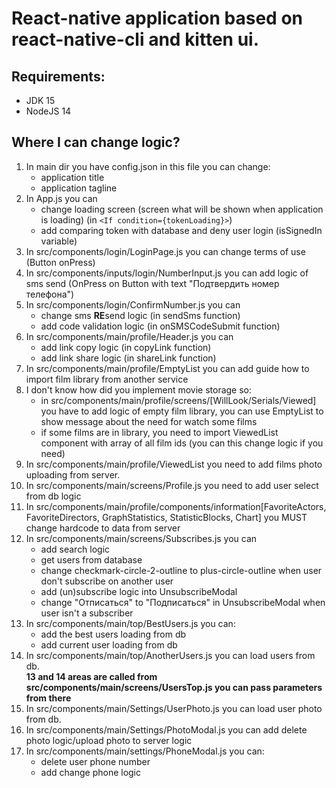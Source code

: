 # React-native application based on react-native-cli and kitten ui.
## Requirements:

- JDK 15
- NodeJS 14

## Where I can change logic?
1. In main dir you have config.json in this file you can change:
    - application title
    - application tagline
2. In App.js you can 
    - change loading screen (screen what will be shown when application is loading) (in `<If condition={tokenLoading}>`)
    - add comparing token with database and deny user login (isSignedIn variable)
3. In src/components/login/LoginPage.js you can change terms of use (Button onPress)
4. In src/components/inputs/login/NumberInput.js you can add logic of sms send (OnPress on Button with text "Подтвердить номер телефона")
5. In src/components/login/ConfirmNumber.js you can 
    - change sms **RE**send logic (in sendSms function)
    - add code validation logic (in onSMSCodeSubmit function) 
6. In src/components/main/profile/Header.js you can
    - add link copy logic (in copyLink function)
    - add link share logic (in shareLink function)
7. In src/components/main/profile/EmptyList you can add guide how to import film library from another service
8. I don't know how did you implement movie storage so:
    - in src/components/main/profile/screens/[WillLook/Serials/Viewed] you have to add logic of empty film library, you can use 
      EmptyList to show message about the need for watch some films    
    - if some films are in library, you need to import ViewedList component with array of all film ids (you can this change logic if you need)
9. In src/components/main/profile/ViewedList you need to add films photo uploading from server.
10. In src/components/main/screens/Profile.js you need to add user select from db logic
11. In src/components/main/profile/components/information[FavoriteActors, FavoriteDirectors, GraphStatistics, StatisticBlocks, Chart] you MUST change hardcode to data from server
12. In src/components/main/screens/Subscribes.js you can
    - add search logic
    - get users from database
    - change checkmark-circle-2-outline to plus-circle-outline when user don't subscribe on another user
    - add (un)subscribe logic into UnsubscribeModal
    - change "Отписаться" to "Подписаться" in UnsubscribeModal when user isn't a subscriber
13. In src/components/main/top/BestUsers.js you can:
    - add the best users loading from db
    - add current user loading from db
14. In src/components/main/top/AnotherUsers.js you can load users from db. <br/>
**13 and 14 areas are called from src/components/main/screens/UsersTop.js you can pass parameters from there** <br/>
15. In src/components/main/Settings/UserPhoto.js you can load user photo from db.
16. In src/components/main/Settings/PhotoModal.js you can add delete photo logic/upload photo to server logic
17. In src/components/main/settings/PhoneModal.js you can:
    - delete user phone number
    - add change phone logic